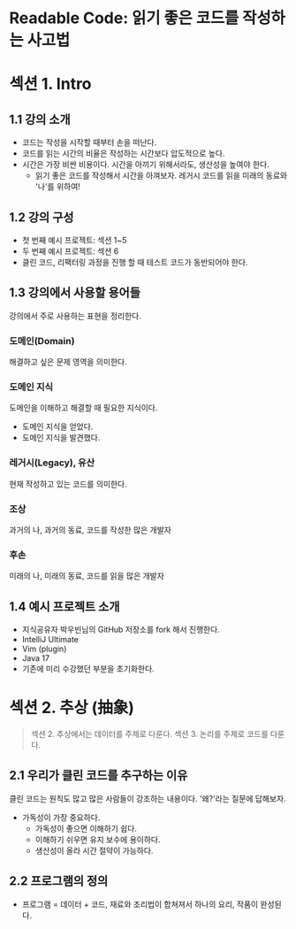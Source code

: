 # Readable Code: 읽기 좋은 코드를 작성하는 사고법

# 섹션 1. Intro

## 1.1 강의 소개

- 코드는 작성을 시작할 때부터 손을 떠난다.
- 코드를 읽는 시간의 비율은 작성하는 시간보다 압도적으로 높다.
- 시간은 가장 비싼 비용이다. 시간을 아끼기 위해서라도, 생산성을 높여야 한다.
    - 읽기 좋은 코드를 작성해서 시간을 아껴보자. 레거시 코드를 읽을 미래의 동료와 '나'를 위하여!

## 1.2 강의 구성

- 첫 번째 예시 프로젝트: 섹션 1~5
- 두 번째 예시 프로젝트: 섹션 6
- 클린 코드, 리팩터링 과정을 진행 할 때 테스트 코드가 동반되어야 한다.

## 1.3 강의에서 사용할 용어들

강의에서 주로 사용하는 표현을 정리한다.

### 도메인(Domain)

해결하고 싶은 문제 영역을 의미한다.

### 도메인 지식

도메인을 이해하고 해결할 때 필요한 지식이다.

- 도메인 지식을 얻었다.
- 도메인 지식을 발견했다.

### 레거시(Legacy), 유산

현재 작성하고 있는 코드를 의미한다.

### 조상

과거의 나, 과거의 동료, 코드를 작성한 많은 개발자

### 후손

미래의 나, 미래의 동료, 코드를 읽을 많은 개발자

## 1.4 예시 프로젝트 소개

- 지식공유자 박우빈님의 GitHub 저장소를 fork 해서 진행한다.
- IntelliJ Ultimate
- Vim (plugin)
- Java 17
- 기존에 미리 수강했던 부분을 초기화한다.

# 섹션 2. 추상 (抽象)

> 섹션 2. 추상에서는 데이터를 주제로 다룬다. 섹션 3. 논리를 주제로 코드를 다룬다.

## 2.1 우리가 클린 코드를 추구하는 이유

클린 코드는 원칙도 많고 많은 사람들이 강조하는 내용이다. '왜?'라는 질문에 답해보자.

- 가독성이 가장 중요하다.
    - 가독성이 좋으면 이해하기 쉽다.
    - 이해하기 쉬우면 유지 보수에 용이하다.
    - 생산성이 올라 시간 절약이 가능하다.

## 2.2 프로그램의 정의

- 프로그램 = 데이터 + 코드, 재료와 조리법이 합쳐져서 하나의 요리, 작품이 완성된다.
